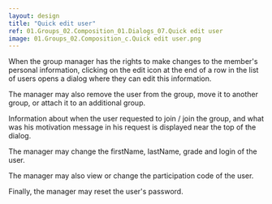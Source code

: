 ```yaml
---
layout: design
title: "Quick edit user"
ref: 01.Groups_02.Composition_01.Dialogs_07.Quick edit user
image: 01.Groups_02.Composition_c.Quick edit user.png
---
```


When the group manager has the rights to make changes to the member's personal information, clicking on the edit icon at the end of a row in the list of users opens a dialog where they can edit this information.

The manager may also remove the user from the group, move it to another group, or attach it to an additional group.

Information about when the user requested to join / join the group, and what was his motivation message in his request is displayed near the top of the dialog.

The manager may change the firstName, lastName, grade and login of the user.

The manager may also view or change the participation code of the user.

Finally, the manager may reset the user's password.


